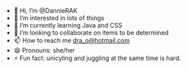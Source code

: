 - 👋 Hi, I’m @DannieRAK
- 👀 I’m interested in lots of things
- 🌱 I’m currently learning Java and CSS
- 💞️ I’m looking to collaborate on items to be determined
- 📫 How to reach me dra_o@hotmail.com
- 😄 Pronouns: she/her
- ⚡ Fun fact: unicyling and juggling at the same time is hard.

<!---
DannieRAK/DannieRAK is a ✨ special ✨ repository because its `README.md` (this file) appears on your GitHub profile.
You can click the Preview link to take a look at your changes.
--->
